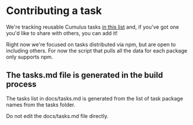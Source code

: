 # Contributing a task

We're tracking reusable Cumulus tasks [in this list]() and, if you've got one you'd like to share with others, you can add it!

Right now we're focused on tasks distributed via npm, but are open to including others. For now the script that pulls all the data for each package only supports npm.

## The tasks.md file is generated in the build process
The tasks list in docs/tasks.md is generated from the list of task package names from the tasks folder.

Do not edit the docs/tasks.md file directly.

